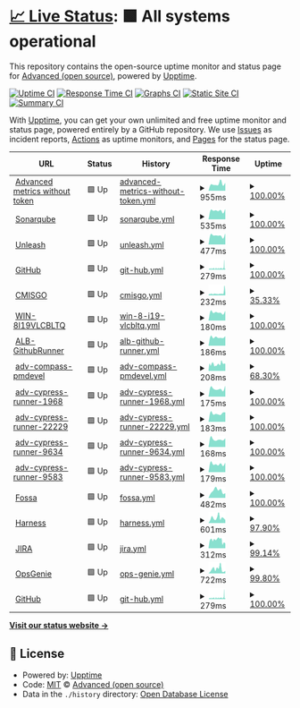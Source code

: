 # [📈 Live Status](https://advancedcsg-open.github.io/toolchain-status-dashboard): <!--live status--> **🟩 All systems operational**

This repository contains the open-source uptime monitor and status page for [Advanced (open source)](https://oneadvanced.com), powered by [Upptime](https://github.com/upptime/upptime).

[![Uptime CI](https://github.com/advancedcsg-open/toolchain-status-dashboard/workflows/Uptime%20CI/badge.svg)](https://github.com/advancedcsg-open/toolchain-status-dashboard/actions?query=workflow%3A%22Uptime+CI%22)
[![Response Time CI](https://github.com/advancedcsg-open/toolchain-status-dashboard/workflows/Response%20Time%20CI/badge.svg)](https://github.com/advancedcsg-open/toolchain-status-dashboard/actions?query=workflow%3A%22Response+Time+CI%22)
[![Graphs CI](https://github.com/advancedcsg-open/toolchain-status-dashboard/workflows/Graphs%20CI/badge.svg)](https://github.com/advancedcsg-open/toolchain-status-dashboard/actions?query=workflow%3A%22Graphs+CI%22)
[![Static Site CI](https://github.com/advancedcsg-open/toolchain-status-dashboard/workflows/Static%20Site%20CI/badge.svg)](https://github.com/advancedcsg-open/toolchain-status-dashboard/actions?query=workflow%3A%22Static+Site+CI%22)
[![Summary CI](https://github.com/advancedcsg-open/toolchain-status-dashboard/workflows/Summary%20CI/badge.svg)](https://github.com/advancedcsg-open/toolchain-status-dashboard/actions?query=workflow%3A%22Summary+CI%22)

With [Upptime](https://upptime.js.org), you can get your own unlimited and free uptime monitor and status page, powered entirely by a GitHub repository. We use [Issues](https://github.com/advancedcsg-open/toolchain-status-dashboard/issues) as incident reports, [Actions](https://github.com/advancedcsg-open/toolchain-status-dashboard/actions) as uptime monitors, and [Pages](https://advancedcsg-open.github.io/toolchain-status-dashboard) for the status page.

<!--start: status pages-->
<!-- This summary is generated by Upptime (https://github.com/upptime/upptime) -->
<!-- Do not edit this manually, your changes will be overwritten -->
<!-- prettier-ignore -->
| URL | Status | History | Response Time | Uptime |
| --- | ------ | ------- | ------------- | ------ |
| <img alt="" src="https://icons.duckduckgo.com/ip3/advancedcsg.atlassian.net.ico" height="13"> [Advanced metrics without token](https://advancedcsg.atlassian.net/plugins/servlet/ac/advanced-metrics/advanced-metrics-home) | 🟩 Up | [advanced-metrics-without-token.yml](https://github.com/advancedcsg-open/toolchain-status-dashboard/commits/HEAD/history/advanced-metrics-without-token.yml) | <details><summary><img alt="Response time graph" src="./graphs/advanced-metrics-without-token/response-time-week.png" height="20"> 955ms</summary><br><a href="https://advancedcsg-open.github.io/toolchain-status-dashboard/history/advanced-metrics-without-token"><img alt="Response time 917" src="https://img.shields.io/endpoint?url=https%3A%2F%2Fraw.githubusercontent.com%2Fadvancedcsg-open%2Ftoolchain-status-dashboard%2FHEAD%2Fapi%2Fadvanced-metrics-without-token%2Fresponse-time.json"></a><br><a href="https://advancedcsg-open.github.io/toolchain-status-dashboard/history/advanced-metrics-without-token"><img alt="24-hour response time 1102" src="https://img.shields.io/endpoint?url=https%3A%2F%2Fraw.githubusercontent.com%2Fadvancedcsg-open%2Ftoolchain-status-dashboard%2FHEAD%2Fapi%2Fadvanced-metrics-without-token%2Fresponse-time-day.json"></a><br><a href="https://advancedcsg-open.github.io/toolchain-status-dashboard/history/advanced-metrics-without-token"><img alt="7-day response time 955" src="https://img.shields.io/endpoint?url=https%3A%2F%2Fraw.githubusercontent.com%2Fadvancedcsg-open%2Ftoolchain-status-dashboard%2FHEAD%2Fapi%2Fadvanced-metrics-without-token%2Fresponse-time-week.json"></a><br><a href="https://advancedcsg-open.github.io/toolchain-status-dashboard/history/advanced-metrics-without-token"><img alt="30-day response time 917" src="https://img.shields.io/endpoint?url=https%3A%2F%2Fraw.githubusercontent.com%2Fadvancedcsg-open%2Ftoolchain-status-dashboard%2FHEAD%2Fapi%2Fadvanced-metrics-without-token%2Fresponse-time-month.json"></a><br><a href="https://advancedcsg-open.github.io/toolchain-status-dashboard/history/advanced-metrics-without-token"><img alt="1-year response time 917" src="https://img.shields.io/endpoint?url=https%3A%2F%2Fraw.githubusercontent.com%2Fadvancedcsg-open%2Ftoolchain-status-dashboard%2FHEAD%2Fapi%2Fadvanced-metrics-without-token%2Fresponse-time-year.json"></a></details> | <details><summary><a href="https://advancedcsg-open.github.io/toolchain-status-dashboard/history/advanced-metrics-without-token">100.00%</a></summary><a href="https://advancedcsg-open.github.io/toolchain-status-dashboard/history/advanced-metrics-without-token"><img alt="All-time uptime 100.00%" src="https://img.shields.io/endpoint?url=https%3A%2F%2Fraw.githubusercontent.com%2Fadvancedcsg-open%2Ftoolchain-status-dashboard%2FHEAD%2Fapi%2Fadvanced-metrics-without-token%2Fuptime.json"></a><br><a href="https://advancedcsg-open.github.io/toolchain-status-dashboard/history/advanced-metrics-without-token"><img alt="24-hour uptime 100.00%" src="https://img.shields.io/endpoint?url=https%3A%2F%2Fraw.githubusercontent.com%2Fadvancedcsg-open%2Ftoolchain-status-dashboard%2FHEAD%2Fapi%2Fadvanced-metrics-without-token%2Fuptime-day.json"></a><br><a href="https://advancedcsg-open.github.io/toolchain-status-dashboard/history/advanced-metrics-without-token"><img alt="7-day uptime 100.00%" src="https://img.shields.io/endpoint?url=https%3A%2F%2Fraw.githubusercontent.com%2Fadvancedcsg-open%2Ftoolchain-status-dashboard%2FHEAD%2Fapi%2Fadvanced-metrics-without-token%2Fuptime-week.json"></a><br><a href="https://advancedcsg-open.github.io/toolchain-status-dashboard/history/advanced-metrics-without-token"><img alt="30-day uptime 100.00%" src="https://img.shields.io/endpoint?url=https%3A%2F%2Fraw.githubusercontent.com%2Fadvancedcsg-open%2Ftoolchain-status-dashboard%2FHEAD%2Fapi%2Fadvanced-metrics-without-token%2Fuptime-month.json"></a><br><a href="https://advancedcsg-open.github.io/toolchain-status-dashboard/history/advanced-metrics-without-token"><img alt="1-year uptime 100.00%" src="https://img.shields.io/endpoint?url=https%3A%2F%2Fraw.githubusercontent.com%2Fadvancedcsg-open%2Ftoolchain-status-dashboard%2FHEAD%2Fapi%2Fadvanced-metrics-without-token%2Fuptime-year.json"></a></details>
| <img alt="" src="https://icons.duckduckgo.com/ip3/ccq.svc.oneadvanced.com.ico" height="13"> [Sonarqube](https://ccq.svc.oneadvanced.com/api/system/status) | 🟩 Up | [sonarqube.yml](https://github.com/advancedcsg-open/toolchain-status-dashboard/commits/HEAD/history/sonarqube.yml) | <details><summary><img alt="Response time graph" src="./graphs/sonarqube/response-time-week.png" height="20"> 535ms</summary><br><a href="https://advancedcsg-open.github.io/toolchain-status-dashboard/history/sonarqube"><img alt="Response time 520" src="https://img.shields.io/endpoint?url=https%3A%2F%2Fraw.githubusercontent.com%2Fadvancedcsg-open%2Ftoolchain-status-dashboard%2FHEAD%2Fapi%2Fsonarqube%2Fresponse-time.json"></a><br><a href="https://advancedcsg-open.github.io/toolchain-status-dashboard/history/sonarqube"><img alt="24-hour response time 631" src="https://img.shields.io/endpoint?url=https%3A%2F%2Fraw.githubusercontent.com%2Fadvancedcsg-open%2Ftoolchain-status-dashboard%2FHEAD%2Fapi%2Fsonarqube%2Fresponse-time-day.json"></a><br><a href="https://advancedcsg-open.github.io/toolchain-status-dashboard/history/sonarqube"><img alt="7-day response time 535" src="https://img.shields.io/endpoint?url=https%3A%2F%2Fraw.githubusercontent.com%2Fadvancedcsg-open%2Ftoolchain-status-dashboard%2FHEAD%2Fapi%2Fsonarqube%2Fresponse-time-week.json"></a><br><a href="https://advancedcsg-open.github.io/toolchain-status-dashboard/history/sonarqube"><img alt="30-day response time 526" src="https://img.shields.io/endpoint?url=https%3A%2F%2Fraw.githubusercontent.com%2Fadvancedcsg-open%2Ftoolchain-status-dashboard%2FHEAD%2Fapi%2Fsonarqube%2Fresponse-time-month.json"></a><br><a href="https://advancedcsg-open.github.io/toolchain-status-dashboard/history/sonarqube"><img alt="1-year response time 520" src="https://img.shields.io/endpoint?url=https%3A%2F%2Fraw.githubusercontent.com%2Fadvancedcsg-open%2Ftoolchain-status-dashboard%2FHEAD%2Fapi%2Fsonarqube%2Fresponse-time-year.json"></a></details> | <details><summary><a href="https://advancedcsg-open.github.io/toolchain-status-dashboard/history/sonarqube">100.00%</a></summary><a href="https://advancedcsg-open.github.io/toolchain-status-dashboard/history/sonarqube"><img alt="All-time uptime 100.00%" src="https://img.shields.io/endpoint?url=https%3A%2F%2Fraw.githubusercontent.com%2Fadvancedcsg-open%2Ftoolchain-status-dashboard%2FHEAD%2Fapi%2Fsonarqube%2Fuptime.json"></a><br><a href="https://advancedcsg-open.github.io/toolchain-status-dashboard/history/sonarqube"><img alt="24-hour uptime 100.00%" src="https://img.shields.io/endpoint?url=https%3A%2F%2Fraw.githubusercontent.com%2Fadvancedcsg-open%2Ftoolchain-status-dashboard%2FHEAD%2Fapi%2Fsonarqube%2Fuptime-day.json"></a><br><a href="https://advancedcsg-open.github.io/toolchain-status-dashboard/history/sonarqube"><img alt="7-day uptime 100.00%" src="https://img.shields.io/endpoint?url=https%3A%2F%2Fraw.githubusercontent.com%2Fadvancedcsg-open%2Ftoolchain-status-dashboard%2FHEAD%2Fapi%2Fsonarqube%2Fuptime-week.json"></a><br><a href="https://advancedcsg-open.github.io/toolchain-status-dashboard/history/sonarqube"><img alt="30-day uptime 100.00%" src="https://img.shields.io/endpoint?url=https%3A%2F%2Fraw.githubusercontent.com%2Fadvancedcsg-open%2Ftoolchain-status-dashboard%2FHEAD%2Fapi%2Fsonarqube%2Fuptime-month.json"></a><br><a href="https://advancedcsg-open.github.io/toolchain-status-dashboard/history/sonarqube"><img alt="1-year uptime 100.00%" src="https://img.shields.io/endpoint?url=https%3A%2F%2Fraw.githubusercontent.com%2Fadvancedcsg-open%2Ftoolchain-status-dashboard%2FHEAD%2Fapi%2Fsonarqube%2Fuptime-year.json"></a></details>
| <img alt="" src="https://icons.duckduckgo.com/ip3/unleash.svc.oneadvanced.com.ico" height="13"> [Unleash](https://unleash.svc.oneadvanced.com/) | 🟩 Up | [unleash.yml](https://github.com/advancedcsg-open/toolchain-status-dashboard/commits/HEAD/history/unleash.yml) | <details><summary><img alt="Response time graph" src="./graphs/unleash/response-time-week.png" height="20"> 477ms</summary><br><a href="https://advancedcsg-open.github.io/toolchain-status-dashboard/history/unleash"><img alt="Response time 481" src="https://img.shields.io/endpoint?url=https%3A%2F%2Fraw.githubusercontent.com%2Fadvancedcsg-open%2Ftoolchain-status-dashboard%2FHEAD%2Fapi%2Funleash%2Fresponse-time.json"></a><br><a href="https://advancedcsg-open.github.io/toolchain-status-dashboard/history/unleash"><img alt="24-hour response time 580" src="https://img.shields.io/endpoint?url=https%3A%2F%2Fraw.githubusercontent.com%2Fadvancedcsg-open%2Ftoolchain-status-dashboard%2FHEAD%2Fapi%2Funleash%2Fresponse-time-day.json"></a><br><a href="https://advancedcsg-open.github.io/toolchain-status-dashboard/history/unleash"><img alt="7-day response time 477" src="https://img.shields.io/endpoint?url=https%3A%2F%2Fraw.githubusercontent.com%2Fadvancedcsg-open%2Ftoolchain-status-dashboard%2FHEAD%2Fapi%2Funleash%2Fresponse-time-week.json"></a><br><a href="https://advancedcsg-open.github.io/toolchain-status-dashboard/history/unleash"><img alt="30-day response time 477" src="https://img.shields.io/endpoint?url=https%3A%2F%2Fraw.githubusercontent.com%2Fadvancedcsg-open%2Ftoolchain-status-dashboard%2FHEAD%2Fapi%2Funleash%2Fresponse-time-month.json"></a><br><a href="https://advancedcsg-open.github.io/toolchain-status-dashboard/history/unleash"><img alt="1-year response time 481" src="https://img.shields.io/endpoint?url=https%3A%2F%2Fraw.githubusercontent.com%2Fadvancedcsg-open%2Ftoolchain-status-dashboard%2FHEAD%2Fapi%2Funleash%2Fresponse-time-year.json"></a></details> | <details><summary><a href="https://advancedcsg-open.github.io/toolchain-status-dashboard/history/unleash">100.00%</a></summary><a href="https://advancedcsg-open.github.io/toolchain-status-dashboard/history/unleash"><img alt="All-time uptime 100.00%" src="https://img.shields.io/endpoint?url=https%3A%2F%2Fraw.githubusercontent.com%2Fadvancedcsg-open%2Ftoolchain-status-dashboard%2FHEAD%2Fapi%2Funleash%2Fuptime.json"></a><br><a href="https://advancedcsg-open.github.io/toolchain-status-dashboard/history/unleash"><img alt="24-hour uptime 100.00%" src="https://img.shields.io/endpoint?url=https%3A%2F%2Fraw.githubusercontent.com%2Fadvancedcsg-open%2Ftoolchain-status-dashboard%2FHEAD%2Fapi%2Funleash%2Fuptime-day.json"></a><br><a href="https://advancedcsg-open.github.io/toolchain-status-dashboard/history/unleash"><img alt="7-day uptime 100.00%" src="https://img.shields.io/endpoint?url=https%3A%2F%2Fraw.githubusercontent.com%2Fadvancedcsg-open%2Ftoolchain-status-dashboard%2FHEAD%2Fapi%2Funleash%2Fuptime-week.json"></a><br><a href="https://advancedcsg-open.github.io/toolchain-status-dashboard/history/unleash"><img alt="30-day uptime 100.00%" src="https://img.shields.io/endpoint?url=https%3A%2F%2Fraw.githubusercontent.com%2Fadvancedcsg-open%2Ftoolchain-status-dashboard%2FHEAD%2Fapi%2Funleash%2Fuptime-month.json"></a><br><a href="https://advancedcsg-open.github.io/toolchain-status-dashboard/history/unleash"><img alt="1-year uptime 100.00%" src="https://img.shields.io/endpoint?url=https%3A%2F%2Fraw.githubusercontent.com%2Fadvancedcsg-open%2Ftoolchain-status-dashboard%2FHEAD%2Fapi%2Funleash%2Fuptime-year.json"></a></details>
| <img alt="" src="https://icons.duckduckgo.com/ip3/api.github.com.ico" height="13"> [GitHub](https://api.github.com/orgs/advancedcsg) | 🟩 Up | [git-hub.yml](https://github.com/advancedcsg-open/toolchain-status-dashboard/commits/HEAD/history/git-hub.yml) | <details><summary><img alt="Response time graph" src="./graphs/git-hub/response-time-week.png" height="20"> 279ms</summary><br><a href="https://advancedcsg-open.github.io/toolchain-status-dashboard/history/git-hub"><img alt="Response time 172" src="https://img.shields.io/endpoint?url=https%3A%2F%2Fraw.githubusercontent.com%2Fadvancedcsg-open%2Ftoolchain-status-dashboard%2FHEAD%2Fapi%2Fgit-hub%2Fresponse-time.json"></a><br><a href="https://advancedcsg-open.github.io/toolchain-status-dashboard/history/git-hub"><img alt="24-hour response time 322" src="https://img.shields.io/endpoint?url=https%3A%2F%2Fraw.githubusercontent.com%2Fadvancedcsg-open%2Ftoolchain-status-dashboard%2FHEAD%2Fapi%2Fgit-hub%2Fresponse-time-day.json"></a><br><a href="https://advancedcsg-open.github.io/toolchain-status-dashboard/history/git-hub"><img alt="7-day response time 279" src="https://img.shields.io/endpoint?url=https%3A%2F%2Fraw.githubusercontent.com%2Fadvancedcsg-open%2Ftoolchain-status-dashboard%2FHEAD%2Fapi%2Fgit-hub%2Fresponse-time-week.json"></a><br><a href="https://advancedcsg-open.github.io/toolchain-status-dashboard/history/git-hub"><img alt="30-day response time 177" src="https://img.shields.io/endpoint?url=https%3A%2F%2Fraw.githubusercontent.com%2Fadvancedcsg-open%2Ftoolchain-status-dashboard%2FHEAD%2Fapi%2Fgit-hub%2Fresponse-time-month.json"></a><br><a href="https://advancedcsg-open.github.io/toolchain-status-dashboard/history/git-hub"><img alt="1-year response time 172" src="https://img.shields.io/endpoint?url=https%3A%2F%2Fraw.githubusercontent.com%2Fadvancedcsg-open%2Ftoolchain-status-dashboard%2FHEAD%2Fapi%2Fgit-hub%2Fresponse-time-year.json"></a></details> | <details><summary><a href="https://advancedcsg-open.github.io/toolchain-status-dashboard/history/git-hub">100.00%</a></summary><a href="https://advancedcsg-open.github.io/toolchain-status-dashboard/history/git-hub"><img alt="All-time uptime 99.91%" src="https://img.shields.io/endpoint?url=https%3A%2F%2Fraw.githubusercontent.com%2Fadvancedcsg-open%2Ftoolchain-status-dashboard%2FHEAD%2Fapi%2Fgit-hub%2Fuptime.json"></a><br><a href="https://advancedcsg-open.github.io/toolchain-status-dashboard/history/git-hub"><img alt="24-hour uptime 99.99%" src="https://img.shields.io/endpoint?url=https%3A%2F%2Fraw.githubusercontent.com%2Fadvancedcsg-open%2Ftoolchain-status-dashboard%2FHEAD%2Fapi%2Fgit-hub%2Fuptime-day.json"></a><br><a href="https://advancedcsg-open.github.io/toolchain-status-dashboard/history/git-hub"><img alt="7-day uptime 100.00%" src="https://img.shields.io/endpoint?url=https%3A%2F%2Fraw.githubusercontent.com%2Fadvancedcsg-open%2Ftoolchain-status-dashboard%2FHEAD%2Fapi%2Fgit-hub%2Fuptime-week.json"></a><br><a href="https://advancedcsg-open.github.io/toolchain-status-dashboard/history/git-hub"><img alt="30-day uptime 99.90%" src="https://img.shields.io/endpoint?url=https%3A%2F%2Fraw.githubusercontent.com%2Fadvancedcsg-open%2Ftoolchain-status-dashboard%2FHEAD%2Fapi%2Fgit-hub%2Fuptime-month.json"></a><br><a href="https://advancedcsg-open.github.io/toolchain-status-dashboard/history/git-hub"><img alt="1-year uptime 99.91%" src="https://img.shields.io/endpoint?url=https%3A%2F%2Fraw.githubusercontent.com%2Fadvancedcsg-open%2Ftoolchain-status-dashboard%2FHEAD%2Fapi%2Fgit-hub%2Fuptime-year.json"></a></details>
| <img alt="" src="https://icons.duckduckgo.com/ip3/api.github.com.ico" height="13"> [CMISGO](https://api.github.com/orgs/advancedcsg/actions/runners/44) | 🟩 Up | [cmisgo.yml](https://github.com/advancedcsg-open/toolchain-status-dashboard/commits/HEAD/history/cmisgo.yml) | <details><summary><img alt="Response time graph" src="./graphs/cmisgo/response-time-week.png" height="20"> 232ms</summary><br><a href="https://advancedcsg-open.github.io/toolchain-status-dashboard/history/cmisgo"><img alt="Response time 189" src="https://img.shields.io/endpoint?url=https%3A%2F%2Fraw.githubusercontent.com%2Fadvancedcsg-open%2Ftoolchain-status-dashboard%2FHEAD%2Fapi%2Fcmisgo%2Fresponse-time.json"></a><br><a href="https://advancedcsg-open.github.io/toolchain-status-dashboard/history/cmisgo"><img alt="24-hour response time 555" src="https://img.shields.io/endpoint?url=https%3A%2F%2Fraw.githubusercontent.com%2Fadvancedcsg-open%2Ftoolchain-status-dashboard%2FHEAD%2Fapi%2Fcmisgo%2Fresponse-time-day.json"></a><br><a href="https://advancedcsg-open.github.io/toolchain-status-dashboard/history/cmisgo"><img alt="7-day response time 232" src="https://img.shields.io/endpoint?url=https%3A%2F%2Fraw.githubusercontent.com%2Fadvancedcsg-open%2Ftoolchain-status-dashboard%2FHEAD%2Fapi%2Fcmisgo%2Fresponse-time-week.json"></a><br><a href="https://advancedcsg-open.github.io/toolchain-status-dashboard/history/cmisgo"><img alt="30-day response time 195" src="https://img.shields.io/endpoint?url=https%3A%2F%2Fraw.githubusercontent.com%2Fadvancedcsg-open%2Ftoolchain-status-dashboard%2FHEAD%2Fapi%2Fcmisgo%2Fresponse-time-month.json"></a><br><a href="https://advancedcsg-open.github.io/toolchain-status-dashboard/history/cmisgo"><img alt="1-year response time 189" src="https://img.shields.io/endpoint?url=https%3A%2F%2Fraw.githubusercontent.com%2Fadvancedcsg-open%2Ftoolchain-status-dashboard%2FHEAD%2Fapi%2Fcmisgo%2Fresponse-time-year.json"></a></details> | <details><summary><a href="https://advancedcsg-open.github.io/toolchain-status-dashboard/history/cmisgo">35.33%</a></summary><a href="https://advancedcsg-open.github.io/toolchain-status-dashboard/history/cmisgo"><img alt="All-time uptime 35.22%" src="https://img.shields.io/endpoint?url=https%3A%2F%2Fraw.githubusercontent.com%2Fadvancedcsg-open%2Ftoolchain-status-dashboard%2FHEAD%2Fapi%2Fcmisgo%2Fuptime.json"></a><br><a href="https://advancedcsg-open.github.io/toolchain-status-dashboard/history/cmisgo"><img alt="24-hour uptime 49.10%" src="https://img.shields.io/endpoint?url=https%3A%2F%2Fraw.githubusercontent.com%2Fadvancedcsg-open%2Ftoolchain-status-dashboard%2FHEAD%2Fapi%2Fcmisgo%2Fuptime-day.json"></a><br><a href="https://advancedcsg-open.github.io/toolchain-status-dashboard/history/cmisgo"><img alt="7-day uptime 35.33%" src="https://img.shields.io/endpoint?url=https%3A%2F%2Fraw.githubusercontent.com%2Fadvancedcsg-open%2Ftoolchain-status-dashboard%2FHEAD%2Fapi%2Fcmisgo%2Fuptime-week.json"></a><br><a href="https://advancedcsg-open.github.io/toolchain-status-dashboard/history/cmisgo"><img alt="30-day uptime 35.56%" src="https://img.shields.io/endpoint?url=https%3A%2F%2Fraw.githubusercontent.com%2Fadvancedcsg-open%2Ftoolchain-status-dashboard%2FHEAD%2Fapi%2Fcmisgo%2Fuptime-month.json"></a><br><a href="https://advancedcsg-open.github.io/toolchain-status-dashboard/history/cmisgo"><img alt="1-year uptime 35.22%" src="https://img.shields.io/endpoint?url=https%3A%2F%2Fraw.githubusercontent.com%2Fadvancedcsg-open%2Ftoolchain-status-dashboard%2FHEAD%2Fapi%2Fcmisgo%2Fuptime-year.json"></a></details>
| <img alt="" src="https://icons.duckduckgo.com/ip3/api.github.com.ico" height="13"> [WIN-8I19VLCBLTQ](https://api.github.com/orgs/advancedcsg/actions/runners/37) | 🟩 Up | [win-8-i19-vlcbltq.yml](https://github.com/advancedcsg-open/toolchain-status-dashboard/commits/HEAD/history/win-8-i19-vlcbltq.yml) | <details><summary><img alt="Response time graph" src="./graphs/win-8-i19-vlcbltq/response-time-week.png" height="20"> 180ms</summary><br><a href="https://advancedcsg-open.github.io/toolchain-status-dashboard/history/win-8-i19-vlcbltq"><img alt="Response time 176" src="https://img.shields.io/endpoint?url=https%3A%2F%2Fraw.githubusercontent.com%2Fadvancedcsg-open%2Ftoolchain-status-dashboard%2FHEAD%2Fapi%2Fwin-8-i19-vlcbltq%2Fresponse-time.json"></a><br><a href="https://advancedcsg-open.github.io/toolchain-status-dashboard/history/win-8-i19-vlcbltq"><img alt="24-hour response time 210" src="https://img.shields.io/endpoint?url=https%3A%2F%2Fraw.githubusercontent.com%2Fadvancedcsg-open%2Ftoolchain-status-dashboard%2FHEAD%2Fapi%2Fwin-8-i19-vlcbltq%2Fresponse-time-day.json"></a><br><a href="https://advancedcsg-open.github.io/toolchain-status-dashboard/history/win-8-i19-vlcbltq"><img alt="7-day response time 180" src="https://img.shields.io/endpoint?url=https%3A%2F%2Fraw.githubusercontent.com%2Fadvancedcsg-open%2Ftoolchain-status-dashboard%2FHEAD%2Fapi%2Fwin-8-i19-vlcbltq%2Fresponse-time-week.json"></a><br><a href="https://advancedcsg-open.github.io/toolchain-status-dashboard/history/win-8-i19-vlcbltq"><img alt="30-day response time 179" src="https://img.shields.io/endpoint?url=https%3A%2F%2Fraw.githubusercontent.com%2Fadvancedcsg-open%2Ftoolchain-status-dashboard%2FHEAD%2Fapi%2Fwin-8-i19-vlcbltq%2Fresponse-time-month.json"></a><br><a href="https://advancedcsg-open.github.io/toolchain-status-dashboard/history/win-8-i19-vlcbltq"><img alt="1-year response time 176" src="https://img.shields.io/endpoint?url=https%3A%2F%2Fraw.githubusercontent.com%2Fadvancedcsg-open%2Ftoolchain-status-dashboard%2FHEAD%2Fapi%2Fwin-8-i19-vlcbltq%2Fresponse-time-year.json"></a></details> | <details><summary><a href="https://advancedcsg-open.github.io/toolchain-status-dashboard/history/win-8-i19-vlcbltq">100.00%</a></summary><a href="https://advancedcsg-open.github.io/toolchain-status-dashboard/history/win-8-i19-vlcbltq"><img alt="All-time uptime 100.00%" src="https://img.shields.io/endpoint?url=https%3A%2F%2Fraw.githubusercontent.com%2Fadvancedcsg-open%2Ftoolchain-status-dashboard%2FHEAD%2Fapi%2Fwin-8-i19-vlcbltq%2Fuptime.json"></a><br><a href="https://advancedcsg-open.github.io/toolchain-status-dashboard/history/win-8-i19-vlcbltq"><img alt="24-hour uptime 100.00%" src="https://img.shields.io/endpoint?url=https%3A%2F%2Fraw.githubusercontent.com%2Fadvancedcsg-open%2Ftoolchain-status-dashboard%2FHEAD%2Fapi%2Fwin-8-i19-vlcbltq%2Fuptime-day.json"></a><br><a href="https://advancedcsg-open.github.io/toolchain-status-dashboard/history/win-8-i19-vlcbltq"><img alt="7-day uptime 100.00%" src="https://img.shields.io/endpoint?url=https%3A%2F%2Fraw.githubusercontent.com%2Fadvancedcsg-open%2Ftoolchain-status-dashboard%2FHEAD%2Fapi%2Fwin-8-i19-vlcbltq%2Fuptime-week.json"></a><br><a href="https://advancedcsg-open.github.io/toolchain-status-dashboard/history/win-8-i19-vlcbltq"><img alt="30-day uptime 100.00%" src="https://img.shields.io/endpoint?url=https%3A%2F%2Fraw.githubusercontent.com%2Fadvancedcsg-open%2Ftoolchain-status-dashboard%2FHEAD%2Fapi%2Fwin-8-i19-vlcbltq%2Fuptime-month.json"></a><br><a href="https://advancedcsg-open.github.io/toolchain-status-dashboard/history/win-8-i19-vlcbltq"><img alt="1-year uptime 100.00%" src="https://img.shields.io/endpoint?url=https%3A%2F%2Fraw.githubusercontent.com%2Fadvancedcsg-open%2Ftoolchain-status-dashboard%2FHEAD%2Fapi%2Fwin-8-i19-vlcbltq%2Fuptime-year.json"></a></details>
| <img alt="" src="https://icons.duckduckgo.com/ip3/api.github.com.ico" height="13"> [ALB-GithubRunner](https://api.github.com/orgs/advancedcsg/actions/runners/57) | 🟩 Up | [alb-github-runner.yml](https://github.com/advancedcsg-open/toolchain-status-dashboard/commits/HEAD/history/alb-github-runner.yml) | <details><summary><img alt="Response time graph" src="./graphs/alb-github-runner/response-time-week.png" height="20"> 186ms</summary><br><a href="https://advancedcsg-open.github.io/toolchain-status-dashboard/history/alb-github-runner"><img alt="Response time 177" src="https://img.shields.io/endpoint?url=https%3A%2F%2Fraw.githubusercontent.com%2Fadvancedcsg-open%2Ftoolchain-status-dashboard%2FHEAD%2Fapi%2Falb-github-runner%2Fresponse-time.json"></a><br><a href="https://advancedcsg-open.github.io/toolchain-status-dashboard/history/alb-github-runner"><img alt="24-hour response time 208" src="https://img.shields.io/endpoint?url=https%3A%2F%2Fraw.githubusercontent.com%2Fadvancedcsg-open%2Ftoolchain-status-dashboard%2FHEAD%2Fapi%2Falb-github-runner%2Fresponse-time-day.json"></a><br><a href="https://advancedcsg-open.github.io/toolchain-status-dashboard/history/alb-github-runner"><img alt="7-day response time 186" src="https://img.shields.io/endpoint?url=https%3A%2F%2Fraw.githubusercontent.com%2Fadvancedcsg-open%2Ftoolchain-status-dashboard%2FHEAD%2Fapi%2Falb-github-runner%2Fresponse-time-week.json"></a><br><a href="https://advancedcsg-open.github.io/toolchain-status-dashboard/history/alb-github-runner"><img alt="30-day response time 175" src="https://img.shields.io/endpoint?url=https%3A%2F%2Fraw.githubusercontent.com%2Fadvancedcsg-open%2Ftoolchain-status-dashboard%2FHEAD%2Fapi%2Falb-github-runner%2Fresponse-time-month.json"></a><br><a href="https://advancedcsg-open.github.io/toolchain-status-dashboard/history/alb-github-runner"><img alt="1-year response time 177" src="https://img.shields.io/endpoint?url=https%3A%2F%2Fraw.githubusercontent.com%2Fadvancedcsg-open%2Ftoolchain-status-dashboard%2FHEAD%2Fapi%2Falb-github-runner%2Fresponse-time-year.json"></a></details> | <details><summary><a href="https://advancedcsg-open.github.io/toolchain-status-dashboard/history/alb-github-runner">100.00%</a></summary><a href="https://advancedcsg-open.github.io/toolchain-status-dashboard/history/alb-github-runner"><img alt="All-time uptime 100.00%" src="https://img.shields.io/endpoint?url=https%3A%2F%2Fraw.githubusercontent.com%2Fadvancedcsg-open%2Ftoolchain-status-dashboard%2FHEAD%2Fapi%2Falb-github-runner%2Fuptime.json"></a><br><a href="https://advancedcsg-open.github.io/toolchain-status-dashboard/history/alb-github-runner"><img alt="24-hour uptime 100.00%" src="https://img.shields.io/endpoint?url=https%3A%2F%2Fraw.githubusercontent.com%2Fadvancedcsg-open%2Ftoolchain-status-dashboard%2FHEAD%2Fapi%2Falb-github-runner%2Fuptime-day.json"></a><br><a href="https://advancedcsg-open.github.io/toolchain-status-dashboard/history/alb-github-runner"><img alt="7-day uptime 100.00%" src="https://img.shields.io/endpoint?url=https%3A%2F%2Fraw.githubusercontent.com%2Fadvancedcsg-open%2Ftoolchain-status-dashboard%2FHEAD%2Fapi%2Falb-github-runner%2Fuptime-week.json"></a><br><a href="https://advancedcsg-open.github.io/toolchain-status-dashboard/history/alb-github-runner"><img alt="30-day uptime 100.00%" src="https://img.shields.io/endpoint?url=https%3A%2F%2Fraw.githubusercontent.com%2Fadvancedcsg-open%2Ftoolchain-status-dashboard%2FHEAD%2Fapi%2Falb-github-runner%2Fuptime-month.json"></a><br><a href="https://advancedcsg-open.github.io/toolchain-status-dashboard/history/alb-github-runner"><img alt="1-year uptime 100.00%" src="https://img.shields.io/endpoint?url=https%3A%2F%2Fraw.githubusercontent.com%2Fadvancedcsg-open%2Ftoolchain-status-dashboard%2FHEAD%2Fapi%2Falb-github-runner%2Fuptime-year.json"></a></details>
| <img alt="" src="https://icons.duckduckgo.com/ip3/api.github.com.ico" height="13"> [adv-compass-pmdevel](https://api.github.com/orgs/advancedcsg/actions/runners/310) | 🟩 Up | [adv-compass-pmdevel.yml](https://github.com/advancedcsg-open/toolchain-status-dashboard/commits/HEAD/history/adv-compass-pmdevel.yml) | <details><summary><img alt="Response time graph" src="./graphs/adv-compass-pmdevel/response-time-week.png" height="20"> 208ms</summary><br><a href="https://advancedcsg-open.github.io/toolchain-status-dashboard/history/adv-compass-pmdevel"><img alt="Response time 191" src="https://img.shields.io/endpoint?url=https%3A%2F%2Fraw.githubusercontent.com%2Fadvancedcsg-open%2Ftoolchain-status-dashboard%2FHEAD%2Fapi%2Fadv-compass-pmdevel%2Fresponse-time.json"></a><br><a href="https://advancedcsg-open.github.io/toolchain-status-dashboard/history/adv-compass-pmdevel"><img alt="24-hour response time 226" src="https://img.shields.io/endpoint?url=https%3A%2F%2Fraw.githubusercontent.com%2Fadvancedcsg-open%2Ftoolchain-status-dashboard%2FHEAD%2Fapi%2Fadv-compass-pmdevel%2Fresponse-time-day.json"></a><br><a href="https://advancedcsg-open.github.io/toolchain-status-dashboard/history/adv-compass-pmdevel"><img alt="7-day response time 208" src="https://img.shields.io/endpoint?url=https%3A%2F%2Fraw.githubusercontent.com%2Fadvancedcsg-open%2Ftoolchain-status-dashboard%2FHEAD%2Fapi%2Fadv-compass-pmdevel%2Fresponse-time-week.json"></a><br><a href="https://advancedcsg-open.github.io/toolchain-status-dashboard/history/adv-compass-pmdevel"><img alt="30-day response time 184" src="https://img.shields.io/endpoint?url=https%3A%2F%2Fraw.githubusercontent.com%2Fadvancedcsg-open%2Ftoolchain-status-dashboard%2FHEAD%2Fapi%2Fadv-compass-pmdevel%2Fresponse-time-month.json"></a><br><a href="https://advancedcsg-open.github.io/toolchain-status-dashboard/history/adv-compass-pmdevel"><img alt="1-year response time 191" src="https://img.shields.io/endpoint?url=https%3A%2F%2Fraw.githubusercontent.com%2Fadvancedcsg-open%2Ftoolchain-status-dashboard%2FHEAD%2Fapi%2Fadv-compass-pmdevel%2Fresponse-time-year.json"></a></details> | <details><summary><a href="https://advancedcsg-open.github.io/toolchain-status-dashboard/history/adv-compass-pmdevel">68.30%</a></summary><a href="https://advancedcsg-open.github.io/toolchain-status-dashboard/history/adv-compass-pmdevel"><img alt="All-time uptime 60.18%" src="https://img.shields.io/endpoint?url=https%3A%2F%2Fraw.githubusercontent.com%2Fadvancedcsg-open%2Ftoolchain-status-dashboard%2FHEAD%2Fapi%2Fadv-compass-pmdevel%2Fuptime.json"></a><br><a href="https://advancedcsg-open.github.io/toolchain-status-dashboard/history/adv-compass-pmdevel"><img alt="24-hour uptime 62.24%" src="https://img.shields.io/endpoint?url=https%3A%2F%2Fraw.githubusercontent.com%2Fadvancedcsg-open%2Ftoolchain-status-dashboard%2FHEAD%2Fapi%2Fadv-compass-pmdevel%2Fuptime-day.json"></a><br><a href="https://advancedcsg-open.github.io/toolchain-status-dashboard/history/adv-compass-pmdevel"><img alt="7-day uptime 68.30%" src="https://img.shields.io/endpoint?url=https%3A%2F%2Fraw.githubusercontent.com%2Fadvancedcsg-open%2Ftoolchain-status-dashboard%2FHEAD%2Fapi%2Fadv-compass-pmdevel%2Fuptime-week.json"></a><br><a href="https://advancedcsg-open.github.io/toolchain-status-dashboard/history/adv-compass-pmdevel"><img alt="30-day uptime 63.38%" src="https://img.shields.io/endpoint?url=https%3A%2F%2Fraw.githubusercontent.com%2Fadvancedcsg-open%2Ftoolchain-status-dashboard%2FHEAD%2Fapi%2Fadv-compass-pmdevel%2Fuptime-month.json"></a><br><a href="https://advancedcsg-open.github.io/toolchain-status-dashboard/history/adv-compass-pmdevel"><img alt="1-year uptime 60.18%" src="https://img.shields.io/endpoint?url=https%3A%2F%2Fraw.githubusercontent.com%2Fadvancedcsg-open%2Ftoolchain-status-dashboard%2FHEAD%2Fapi%2Fadv-compass-pmdevel%2Fuptime-year.json"></a></details>
| <img alt="" src="https://icons.duckduckgo.com/ip3/api.github.com.ico" height="13"> [adv-cypress-runner-1968](https://api.github.com/orgs/advancedcsg/actions/runners/1812) | 🟩 Up | [adv-cypress-runner-1968.yml](https://github.com/advancedcsg-open/toolchain-status-dashboard/commits/HEAD/history/adv-cypress-runner-1968.yml) | <details><summary><img alt="Response time graph" src="./graphs/adv-cypress-runner-1968/response-time-week.png" height="20"> 175ms</summary><br><a href="https://advancedcsg-open.github.io/toolchain-status-dashboard/history/adv-cypress-runner-1968"><img alt="Response time 180" src="https://img.shields.io/endpoint?url=https%3A%2F%2Fraw.githubusercontent.com%2Fadvancedcsg-open%2Ftoolchain-status-dashboard%2FHEAD%2Fapi%2Fadv-cypress-runner-1968%2Fresponse-time.json"></a><br><a href="https://advancedcsg-open.github.io/toolchain-status-dashboard/history/adv-cypress-runner-1968"><img alt="24-hour response time 238" src="https://img.shields.io/endpoint?url=https%3A%2F%2Fraw.githubusercontent.com%2Fadvancedcsg-open%2Ftoolchain-status-dashboard%2FHEAD%2Fapi%2Fadv-cypress-runner-1968%2Fresponse-time-day.json"></a><br><a href="https://advancedcsg-open.github.io/toolchain-status-dashboard/history/adv-cypress-runner-1968"><img alt="7-day response time 175" src="https://img.shields.io/endpoint?url=https%3A%2F%2Fraw.githubusercontent.com%2Fadvancedcsg-open%2Ftoolchain-status-dashboard%2FHEAD%2Fapi%2Fadv-cypress-runner-1968%2Fresponse-time-week.json"></a><br><a href="https://advancedcsg-open.github.io/toolchain-status-dashboard/history/adv-cypress-runner-1968"><img alt="30-day response time 180" src="https://img.shields.io/endpoint?url=https%3A%2F%2Fraw.githubusercontent.com%2Fadvancedcsg-open%2Ftoolchain-status-dashboard%2FHEAD%2Fapi%2Fadv-cypress-runner-1968%2Fresponse-time-month.json"></a><br><a href="https://advancedcsg-open.github.io/toolchain-status-dashboard/history/adv-cypress-runner-1968"><img alt="1-year response time 180" src="https://img.shields.io/endpoint?url=https%3A%2F%2Fraw.githubusercontent.com%2Fadvancedcsg-open%2Ftoolchain-status-dashboard%2FHEAD%2Fapi%2Fadv-cypress-runner-1968%2Fresponse-time-year.json"></a></details> | <details><summary><a href="https://advancedcsg-open.github.io/toolchain-status-dashboard/history/adv-cypress-runner-1968">100.00%</a></summary><a href="https://advancedcsg-open.github.io/toolchain-status-dashboard/history/adv-cypress-runner-1968"><img alt="All-time uptime 100.00%" src="https://img.shields.io/endpoint?url=https%3A%2F%2Fraw.githubusercontent.com%2Fadvancedcsg-open%2Ftoolchain-status-dashboard%2FHEAD%2Fapi%2Fadv-cypress-runner-1968%2Fuptime.json"></a><br><a href="https://advancedcsg-open.github.io/toolchain-status-dashboard/history/adv-cypress-runner-1968"><img alt="24-hour uptime 100.00%" src="https://img.shields.io/endpoint?url=https%3A%2F%2Fraw.githubusercontent.com%2Fadvancedcsg-open%2Ftoolchain-status-dashboard%2FHEAD%2Fapi%2Fadv-cypress-runner-1968%2Fuptime-day.json"></a><br><a href="https://advancedcsg-open.github.io/toolchain-status-dashboard/history/adv-cypress-runner-1968"><img alt="7-day uptime 100.00%" src="https://img.shields.io/endpoint?url=https%3A%2F%2Fraw.githubusercontent.com%2Fadvancedcsg-open%2Ftoolchain-status-dashboard%2FHEAD%2Fapi%2Fadv-cypress-runner-1968%2Fuptime-week.json"></a><br><a href="https://advancedcsg-open.github.io/toolchain-status-dashboard/history/adv-cypress-runner-1968"><img alt="30-day uptime 100.00%" src="https://img.shields.io/endpoint?url=https%3A%2F%2Fraw.githubusercontent.com%2Fadvancedcsg-open%2Ftoolchain-status-dashboard%2FHEAD%2Fapi%2Fadv-cypress-runner-1968%2Fuptime-month.json"></a><br><a href="https://advancedcsg-open.github.io/toolchain-status-dashboard/history/adv-cypress-runner-1968"><img alt="1-year uptime 100.00%" src="https://img.shields.io/endpoint?url=https%3A%2F%2Fraw.githubusercontent.com%2Fadvancedcsg-open%2Ftoolchain-status-dashboard%2FHEAD%2Fapi%2Fadv-cypress-runner-1968%2Fuptime-year.json"></a></details>
| <img alt="" src="https://icons.duckduckgo.com/ip3/api.github.com.ico" height="13"> [adv-cypress-runner-22229](https://api.github.com/orgs/advancedcsg/actions/runners/1782) | 🟩 Up | [adv-cypress-runner-22229.yml](https://github.com/advancedcsg-open/toolchain-status-dashboard/commits/HEAD/history/adv-cypress-runner-22229.yml) | <details><summary><img alt="Response time graph" src="./graphs/adv-cypress-runner-22229/response-time-week.png" height="20"> 183ms</summary><br><a href="https://advancedcsg-open.github.io/toolchain-status-dashboard/history/adv-cypress-runner-22229"><img alt="Response time 182" src="https://img.shields.io/endpoint?url=https%3A%2F%2Fraw.githubusercontent.com%2Fadvancedcsg-open%2Ftoolchain-status-dashboard%2FHEAD%2Fapi%2Fadv-cypress-runner-22229%2Fresponse-time.json"></a><br><a href="https://advancedcsg-open.github.io/toolchain-status-dashboard/history/adv-cypress-runner-22229"><img alt="24-hour response time 207" src="https://img.shields.io/endpoint?url=https%3A%2F%2Fraw.githubusercontent.com%2Fadvancedcsg-open%2Ftoolchain-status-dashboard%2FHEAD%2Fapi%2Fadv-cypress-runner-22229%2Fresponse-time-day.json"></a><br><a href="https://advancedcsg-open.github.io/toolchain-status-dashboard/history/adv-cypress-runner-22229"><img alt="7-day response time 183" src="https://img.shields.io/endpoint?url=https%3A%2F%2Fraw.githubusercontent.com%2Fadvancedcsg-open%2Ftoolchain-status-dashboard%2FHEAD%2Fapi%2Fadv-cypress-runner-22229%2Fresponse-time-week.json"></a><br><a href="https://advancedcsg-open.github.io/toolchain-status-dashboard/history/adv-cypress-runner-22229"><img alt="30-day response time 182" src="https://img.shields.io/endpoint?url=https%3A%2F%2Fraw.githubusercontent.com%2Fadvancedcsg-open%2Ftoolchain-status-dashboard%2FHEAD%2Fapi%2Fadv-cypress-runner-22229%2Fresponse-time-month.json"></a><br><a href="https://advancedcsg-open.github.io/toolchain-status-dashboard/history/adv-cypress-runner-22229"><img alt="1-year response time 182" src="https://img.shields.io/endpoint?url=https%3A%2F%2Fraw.githubusercontent.com%2Fadvancedcsg-open%2Ftoolchain-status-dashboard%2FHEAD%2Fapi%2Fadv-cypress-runner-22229%2Fresponse-time-year.json"></a></details> | <details><summary><a href="https://advancedcsg-open.github.io/toolchain-status-dashboard/history/adv-cypress-runner-22229">100.00%</a></summary><a href="https://advancedcsg-open.github.io/toolchain-status-dashboard/history/adv-cypress-runner-22229"><img alt="All-time uptime 100.00%" src="https://img.shields.io/endpoint?url=https%3A%2F%2Fraw.githubusercontent.com%2Fadvancedcsg-open%2Ftoolchain-status-dashboard%2FHEAD%2Fapi%2Fadv-cypress-runner-22229%2Fuptime.json"></a><br><a href="https://advancedcsg-open.github.io/toolchain-status-dashboard/history/adv-cypress-runner-22229"><img alt="24-hour uptime 100.00%" src="https://img.shields.io/endpoint?url=https%3A%2F%2Fraw.githubusercontent.com%2Fadvancedcsg-open%2Ftoolchain-status-dashboard%2FHEAD%2Fapi%2Fadv-cypress-runner-22229%2Fuptime-day.json"></a><br><a href="https://advancedcsg-open.github.io/toolchain-status-dashboard/history/adv-cypress-runner-22229"><img alt="7-day uptime 100.00%" src="https://img.shields.io/endpoint?url=https%3A%2F%2Fraw.githubusercontent.com%2Fadvancedcsg-open%2Ftoolchain-status-dashboard%2FHEAD%2Fapi%2Fadv-cypress-runner-22229%2Fuptime-week.json"></a><br><a href="https://advancedcsg-open.github.io/toolchain-status-dashboard/history/adv-cypress-runner-22229"><img alt="30-day uptime 100.00%" src="https://img.shields.io/endpoint?url=https%3A%2F%2Fraw.githubusercontent.com%2Fadvancedcsg-open%2Ftoolchain-status-dashboard%2FHEAD%2Fapi%2Fadv-cypress-runner-22229%2Fuptime-month.json"></a><br><a href="https://advancedcsg-open.github.io/toolchain-status-dashboard/history/adv-cypress-runner-22229"><img alt="1-year uptime 100.00%" src="https://img.shields.io/endpoint?url=https%3A%2F%2Fraw.githubusercontent.com%2Fadvancedcsg-open%2Ftoolchain-status-dashboard%2FHEAD%2Fapi%2Fadv-cypress-runner-22229%2Fuptime-year.json"></a></details>
| <img alt="" src="https://icons.duckduckgo.com/ip3/api.github.com.ico" height="13"> [adv-cypress-runner-9634](https://api.github.com/orgs/advancedcsg/actions/runners/1824) | 🟩 Up | [adv-cypress-runner-9634.yml](https://github.com/advancedcsg-open/toolchain-status-dashboard/commits/HEAD/history/adv-cypress-runner-9634.yml) | <details><summary><img alt="Response time graph" src="./graphs/adv-cypress-runner-9634/response-time-week.png" height="20"> 168ms</summary><br><a href="https://advancedcsg-open.github.io/toolchain-status-dashboard/history/adv-cypress-runner-9634"><img alt="Response time 172" src="https://img.shields.io/endpoint?url=https%3A%2F%2Fraw.githubusercontent.com%2Fadvancedcsg-open%2Ftoolchain-status-dashboard%2FHEAD%2Fapi%2Fadv-cypress-runner-9634%2Fresponse-time.json"></a><br><a href="https://advancedcsg-open.github.io/toolchain-status-dashboard/history/adv-cypress-runner-9634"><img alt="24-hour response time 189" src="https://img.shields.io/endpoint?url=https%3A%2F%2Fraw.githubusercontent.com%2Fadvancedcsg-open%2Ftoolchain-status-dashboard%2FHEAD%2Fapi%2Fadv-cypress-runner-9634%2Fresponse-time-day.json"></a><br><a href="https://advancedcsg-open.github.io/toolchain-status-dashboard/history/adv-cypress-runner-9634"><img alt="7-day response time 168" src="https://img.shields.io/endpoint?url=https%3A%2F%2Fraw.githubusercontent.com%2Fadvancedcsg-open%2Ftoolchain-status-dashboard%2FHEAD%2Fapi%2Fadv-cypress-runner-9634%2Fresponse-time-week.json"></a><br><a href="https://advancedcsg-open.github.io/toolchain-status-dashboard/history/adv-cypress-runner-9634"><img alt="30-day response time 172" src="https://img.shields.io/endpoint?url=https%3A%2F%2Fraw.githubusercontent.com%2Fadvancedcsg-open%2Ftoolchain-status-dashboard%2FHEAD%2Fapi%2Fadv-cypress-runner-9634%2Fresponse-time-month.json"></a><br><a href="https://advancedcsg-open.github.io/toolchain-status-dashboard/history/adv-cypress-runner-9634"><img alt="1-year response time 172" src="https://img.shields.io/endpoint?url=https%3A%2F%2Fraw.githubusercontent.com%2Fadvancedcsg-open%2Ftoolchain-status-dashboard%2FHEAD%2Fapi%2Fadv-cypress-runner-9634%2Fresponse-time-year.json"></a></details> | <details><summary><a href="https://advancedcsg-open.github.io/toolchain-status-dashboard/history/adv-cypress-runner-9634">100.00%</a></summary><a href="https://advancedcsg-open.github.io/toolchain-status-dashboard/history/adv-cypress-runner-9634"><img alt="All-time uptime 100.00%" src="https://img.shields.io/endpoint?url=https%3A%2F%2Fraw.githubusercontent.com%2Fadvancedcsg-open%2Ftoolchain-status-dashboard%2FHEAD%2Fapi%2Fadv-cypress-runner-9634%2Fuptime.json"></a><br><a href="https://advancedcsg-open.github.io/toolchain-status-dashboard/history/adv-cypress-runner-9634"><img alt="24-hour uptime 100.00%" src="https://img.shields.io/endpoint?url=https%3A%2F%2Fraw.githubusercontent.com%2Fadvancedcsg-open%2Ftoolchain-status-dashboard%2FHEAD%2Fapi%2Fadv-cypress-runner-9634%2Fuptime-day.json"></a><br><a href="https://advancedcsg-open.github.io/toolchain-status-dashboard/history/adv-cypress-runner-9634"><img alt="7-day uptime 100.00%" src="https://img.shields.io/endpoint?url=https%3A%2F%2Fraw.githubusercontent.com%2Fadvancedcsg-open%2Ftoolchain-status-dashboard%2FHEAD%2Fapi%2Fadv-cypress-runner-9634%2Fuptime-week.json"></a><br><a href="https://advancedcsg-open.github.io/toolchain-status-dashboard/history/adv-cypress-runner-9634"><img alt="30-day uptime 100.00%" src="https://img.shields.io/endpoint?url=https%3A%2F%2Fraw.githubusercontent.com%2Fadvancedcsg-open%2Ftoolchain-status-dashboard%2FHEAD%2Fapi%2Fadv-cypress-runner-9634%2Fuptime-month.json"></a><br><a href="https://advancedcsg-open.github.io/toolchain-status-dashboard/history/adv-cypress-runner-9634"><img alt="1-year uptime 100.00%" src="https://img.shields.io/endpoint?url=https%3A%2F%2Fraw.githubusercontent.com%2Fadvancedcsg-open%2Ftoolchain-status-dashboard%2FHEAD%2Fapi%2Fadv-cypress-runner-9634%2Fuptime-year.json"></a></details>
| <img alt="" src="https://icons.duckduckgo.com/ip3/api.github.com.ico" height="13"> [adv-cypress-runner-9583](https://api.github.com/orgs/advancedcsg/actions/runners/1823) | 🟩 Up | [adv-cypress-runner-9583.yml](https://github.com/advancedcsg-open/toolchain-status-dashboard/commits/HEAD/history/adv-cypress-runner-9583.yml) | <details><summary><img alt="Response time graph" src="./graphs/adv-cypress-runner-9583/response-time-week.png" height="20"> 179ms</summary><br><a href="https://advancedcsg-open.github.io/toolchain-status-dashboard/history/adv-cypress-runner-9583"><img alt="Response time 180" src="https://img.shields.io/endpoint?url=https%3A%2F%2Fraw.githubusercontent.com%2Fadvancedcsg-open%2Ftoolchain-status-dashboard%2FHEAD%2Fapi%2Fadv-cypress-runner-9583%2Fresponse-time.json"></a><br><a href="https://advancedcsg-open.github.io/toolchain-status-dashboard/history/adv-cypress-runner-9583"><img alt="24-hour response time 206" src="https://img.shields.io/endpoint?url=https%3A%2F%2Fraw.githubusercontent.com%2Fadvancedcsg-open%2Ftoolchain-status-dashboard%2FHEAD%2Fapi%2Fadv-cypress-runner-9583%2Fresponse-time-day.json"></a><br><a href="https://advancedcsg-open.github.io/toolchain-status-dashboard/history/adv-cypress-runner-9583"><img alt="7-day response time 179" src="https://img.shields.io/endpoint?url=https%3A%2F%2Fraw.githubusercontent.com%2Fadvancedcsg-open%2Ftoolchain-status-dashboard%2FHEAD%2Fapi%2Fadv-cypress-runner-9583%2Fresponse-time-week.json"></a><br><a href="https://advancedcsg-open.github.io/toolchain-status-dashboard/history/adv-cypress-runner-9583"><img alt="30-day response time 180" src="https://img.shields.io/endpoint?url=https%3A%2F%2Fraw.githubusercontent.com%2Fadvancedcsg-open%2Ftoolchain-status-dashboard%2FHEAD%2Fapi%2Fadv-cypress-runner-9583%2Fresponse-time-month.json"></a><br><a href="https://advancedcsg-open.github.io/toolchain-status-dashboard/history/adv-cypress-runner-9583"><img alt="1-year response time 180" src="https://img.shields.io/endpoint?url=https%3A%2F%2Fraw.githubusercontent.com%2Fadvancedcsg-open%2Ftoolchain-status-dashboard%2FHEAD%2Fapi%2Fadv-cypress-runner-9583%2Fresponse-time-year.json"></a></details> | <details><summary><a href="https://advancedcsg-open.github.io/toolchain-status-dashboard/history/adv-cypress-runner-9583">100.00%</a></summary><a href="https://advancedcsg-open.github.io/toolchain-status-dashboard/history/adv-cypress-runner-9583"><img alt="All-time uptime 100.00%" src="https://img.shields.io/endpoint?url=https%3A%2F%2Fraw.githubusercontent.com%2Fadvancedcsg-open%2Ftoolchain-status-dashboard%2FHEAD%2Fapi%2Fadv-cypress-runner-9583%2Fuptime.json"></a><br><a href="https://advancedcsg-open.github.io/toolchain-status-dashboard/history/adv-cypress-runner-9583"><img alt="24-hour uptime 100.00%" src="https://img.shields.io/endpoint?url=https%3A%2F%2Fraw.githubusercontent.com%2Fadvancedcsg-open%2Ftoolchain-status-dashboard%2FHEAD%2Fapi%2Fadv-cypress-runner-9583%2Fuptime-day.json"></a><br><a href="https://advancedcsg-open.github.io/toolchain-status-dashboard/history/adv-cypress-runner-9583"><img alt="7-day uptime 100.00%" src="https://img.shields.io/endpoint?url=https%3A%2F%2Fraw.githubusercontent.com%2Fadvancedcsg-open%2Ftoolchain-status-dashboard%2FHEAD%2Fapi%2Fadv-cypress-runner-9583%2Fuptime-week.json"></a><br><a href="https://advancedcsg-open.github.io/toolchain-status-dashboard/history/adv-cypress-runner-9583"><img alt="30-day uptime 100.00%" src="https://img.shields.io/endpoint?url=https%3A%2F%2Fraw.githubusercontent.com%2Fadvancedcsg-open%2Ftoolchain-status-dashboard%2FHEAD%2Fapi%2Fadv-cypress-runner-9583%2Fuptime-month.json"></a><br><a href="https://advancedcsg-open.github.io/toolchain-status-dashboard/history/adv-cypress-runner-9583"><img alt="1-year uptime 100.00%" src="https://img.shields.io/endpoint?url=https%3A%2F%2Fraw.githubusercontent.com%2Fadvancedcsg-open%2Ftoolchain-status-dashboard%2FHEAD%2Fapi%2Fadv-cypress-runner-9583%2Fuptime-year.json"></a></details>
| <img alt="" src="https://icons.duckduckgo.com/ip3/status.fossa.com.ico" height="13"> [Fossa](https://status.fossa.com/) | 🟩 Up | [fossa.yml](https://github.com/advancedcsg-open/toolchain-status-dashboard/commits/HEAD/history/fossa.yml) | <details><summary><img alt="Response time graph" src="./graphs/fossa/response-time-week.png" height="20"> 482ms</summary><br><a href="https://advancedcsg-open.github.io/toolchain-status-dashboard/history/fossa"><img alt="Response time 574" src="https://img.shields.io/endpoint?url=https%3A%2F%2Fraw.githubusercontent.com%2Fadvancedcsg-open%2Ftoolchain-status-dashboard%2FHEAD%2Fapi%2Ffossa%2Fresponse-time.json"></a><br><a href="https://advancedcsg-open.github.io/toolchain-status-dashboard/history/fossa"><img alt="24-hour response time 322" src="https://img.shields.io/endpoint?url=https%3A%2F%2Fraw.githubusercontent.com%2Fadvancedcsg-open%2Ftoolchain-status-dashboard%2FHEAD%2Fapi%2Ffossa%2Fresponse-time-day.json"></a><br><a href="https://advancedcsg-open.github.io/toolchain-status-dashboard/history/fossa"><img alt="7-day response time 482" src="https://img.shields.io/endpoint?url=https%3A%2F%2Fraw.githubusercontent.com%2Fadvancedcsg-open%2Ftoolchain-status-dashboard%2FHEAD%2Fapi%2Ffossa%2Fresponse-time-week.json"></a><br><a href="https://advancedcsg-open.github.io/toolchain-status-dashboard/history/fossa"><img alt="30-day response time 574" src="https://img.shields.io/endpoint?url=https%3A%2F%2Fraw.githubusercontent.com%2Fadvancedcsg-open%2Ftoolchain-status-dashboard%2FHEAD%2Fapi%2Ffossa%2Fresponse-time-month.json"></a><br><a href="https://advancedcsg-open.github.io/toolchain-status-dashboard/history/fossa"><img alt="1-year response time 574" src="https://img.shields.io/endpoint?url=https%3A%2F%2Fraw.githubusercontent.com%2Fadvancedcsg-open%2Ftoolchain-status-dashboard%2FHEAD%2Fapi%2Ffossa%2Fresponse-time-year.json"></a></details> | <details><summary><a href="https://advancedcsg-open.github.io/toolchain-status-dashboard/history/fossa">100.00%</a></summary><a href="https://advancedcsg-open.github.io/toolchain-status-dashboard/history/fossa"><img alt="All-time uptime 100.00%" src="https://img.shields.io/endpoint?url=https%3A%2F%2Fraw.githubusercontent.com%2Fadvancedcsg-open%2Ftoolchain-status-dashboard%2FHEAD%2Fapi%2Ffossa%2Fuptime.json"></a><br><a href="https://advancedcsg-open.github.io/toolchain-status-dashboard/history/fossa"><img alt="24-hour uptime 100.00%" src="https://img.shields.io/endpoint?url=https%3A%2F%2Fraw.githubusercontent.com%2Fadvancedcsg-open%2Ftoolchain-status-dashboard%2FHEAD%2Fapi%2Ffossa%2Fuptime-day.json"></a><br><a href="https://advancedcsg-open.github.io/toolchain-status-dashboard/history/fossa"><img alt="7-day uptime 100.00%" src="https://img.shields.io/endpoint?url=https%3A%2F%2Fraw.githubusercontent.com%2Fadvancedcsg-open%2Ftoolchain-status-dashboard%2FHEAD%2Fapi%2Ffossa%2Fuptime-week.json"></a><br><a href="https://advancedcsg-open.github.io/toolchain-status-dashboard/history/fossa"><img alt="30-day uptime 100.00%" src="https://img.shields.io/endpoint?url=https%3A%2F%2Fraw.githubusercontent.com%2Fadvancedcsg-open%2Ftoolchain-status-dashboard%2FHEAD%2Fapi%2Ffossa%2Fuptime-month.json"></a><br><a href="https://advancedcsg-open.github.io/toolchain-status-dashboard/history/fossa"><img alt="1-year uptime 100.00%" src="https://img.shields.io/endpoint?url=https%3A%2F%2Fraw.githubusercontent.com%2Fadvancedcsg-open%2Ftoolchain-status-dashboard%2FHEAD%2Fapi%2Ffossa%2Fuptime-year.json"></a></details>
| <img alt="" src="https://icons.duckduckgo.com/ip3/status.harness.io.ico" height="13"> [Harness](https://status.harness.io/) | 🟩 Up | [harness.yml](https://github.com/advancedcsg-open/toolchain-status-dashboard/commits/HEAD/history/harness.yml) | <details><summary><img alt="Response time graph" src="./graphs/harness/response-time-week.png" height="20"> 601ms</summary><br><a href="https://advancedcsg-open.github.io/toolchain-status-dashboard/history/harness"><img alt="Response time 584" src="https://img.shields.io/endpoint?url=https%3A%2F%2Fraw.githubusercontent.com%2Fadvancedcsg-open%2Ftoolchain-status-dashboard%2FHEAD%2Fapi%2Fharness%2Fresponse-time.json"></a><br><a href="https://advancedcsg-open.github.io/toolchain-status-dashboard/history/harness"><img alt="24-hour response time 546" src="https://img.shields.io/endpoint?url=https%3A%2F%2Fraw.githubusercontent.com%2Fadvancedcsg-open%2Ftoolchain-status-dashboard%2FHEAD%2Fapi%2Fharness%2Fresponse-time-day.json"></a><br><a href="https://advancedcsg-open.github.io/toolchain-status-dashboard/history/harness"><img alt="7-day response time 601" src="https://img.shields.io/endpoint?url=https%3A%2F%2Fraw.githubusercontent.com%2Fadvancedcsg-open%2Ftoolchain-status-dashboard%2FHEAD%2Fapi%2Fharness%2Fresponse-time-week.json"></a><br><a href="https://advancedcsg-open.github.io/toolchain-status-dashboard/history/harness"><img alt="30-day response time 584" src="https://img.shields.io/endpoint?url=https%3A%2F%2Fraw.githubusercontent.com%2Fadvancedcsg-open%2Ftoolchain-status-dashboard%2FHEAD%2Fapi%2Fharness%2Fresponse-time-month.json"></a><br><a href="https://advancedcsg-open.github.io/toolchain-status-dashboard/history/harness"><img alt="1-year response time 584" src="https://img.shields.io/endpoint?url=https%3A%2F%2Fraw.githubusercontent.com%2Fadvancedcsg-open%2Ftoolchain-status-dashboard%2FHEAD%2Fapi%2Fharness%2Fresponse-time-year.json"></a></details> | <details><summary><a href="https://advancedcsg-open.github.io/toolchain-status-dashboard/history/harness">97.90%</a></summary><a href="https://advancedcsg-open.github.io/toolchain-status-dashboard/history/harness"><img alt="All-time uptime 98.38%" src="https://img.shields.io/endpoint?url=https%3A%2F%2Fraw.githubusercontent.com%2Fadvancedcsg-open%2Ftoolchain-status-dashboard%2FHEAD%2Fapi%2Fharness%2Fuptime.json"></a><br><a href="https://advancedcsg-open.github.io/toolchain-status-dashboard/history/harness"><img alt="24-hour uptime 85.30%" src="https://img.shields.io/endpoint?url=https%3A%2F%2Fraw.githubusercontent.com%2Fadvancedcsg-open%2Ftoolchain-status-dashboard%2FHEAD%2Fapi%2Fharness%2Fuptime-day.json"></a><br><a href="https://advancedcsg-open.github.io/toolchain-status-dashboard/history/harness"><img alt="7-day uptime 97.90%" src="https://img.shields.io/endpoint?url=https%3A%2F%2Fraw.githubusercontent.com%2Fadvancedcsg-open%2Ftoolchain-status-dashboard%2FHEAD%2Fapi%2Fharness%2Fuptime-week.json"></a><br><a href="https://advancedcsg-open.github.io/toolchain-status-dashboard/history/harness"><img alt="30-day uptime 98.38%" src="https://img.shields.io/endpoint?url=https%3A%2F%2Fraw.githubusercontent.com%2Fadvancedcsg-open%2Ftoolchain-status-dashboard%2FHEAD%2Fapi%2Fharness%2Fuptime-month.json"></a><br><a href="https://advancedcsg-open.github.io/toolchain-status-dashboard/history/harness"><img alt="1-year uptime 98.38%" src="https://img.shields.io/endpoint?url=https%3A%2F%2Fraw.githubusercontent.com%2Fadvancedcsg-open%2Ftoolchain-status-dashboard%2FHEAD%2Fapi%2Fharness%2Fuptime-year.json"></a></details>
| <img alt="" src="https://icons.duckduckgo.com/ip3/jira-service-management.status.atlassian.com.ico" height="13"> [JIRA](https://jira-service-management.status.atlassian.com/) | 🟩 Up | [jira.yml](https://github.com/advancedcsg-open/toolchain-status-dashboard/commits/HEAD/history/jira.yml) | <details><summary><img alt="Response time graph" src="./graphs/jira/response-time-week.png" height="20"> 312ms</summary><br><a href="https://advancedcsg-open.github.io/toolchain-status-dashboard/history/jira"><img alt="Response time 304" src="https://img.shields.io/endpoint?url=https%3A%2F%2Fraw.githubusercontent.com%2Fadvancedcsg-open%2Ftoolchain-status-dashboard%2FHEAD%2Fapi%2Fjira%2Fresponse-time.json"></a><br><a href="https://advancedcsg-open.github.io/toolchain-status-dashboard/history/jira"><img alt="24-hour response time 181" src="https://img.shields.io/endpoint?url=https%3A%2F%2Fraw.githubusercontent.com%2Fadvancedcsg-open%2Ftoolchain-status-dashboard%2FHEAD%2Fapi%2Fjira%2Fresponse-time-day.json"></a><br><a href="https://advancedcsg-open.github.io/toolchain-status-dashboard/history/jira"><img alt="7-day response time 312" src="https://img.shields.io/endpoint?url=https%3A%2F%2Fraw.githubusercontent.com%2Fadvancedcsg-open%2Ftoolchain-status-dashboard%2FHEAD%2Fapi%2Fjira%2Fresponse-time-week.json"></a><br><a href="https://advancedcsg-open.github.io/toolchain-status-dashboard/history/jira"><img alt="30-day response time 304" src="https://img.shields.io/endpoint?url=https%3A%2F%2Fraw.githubusercontent.com%2Fadvancedcsg-open%2Ftoolchain-status-dashboard%2FHEAD%2Fapi%2Fjira%2Fresponse-time-month.json"></a><br><a href="https://advancedcsg-open.github.io/toolchain-status-dashboard/history/jira"><img alt="1-year response time 304" src="https://img.shields.io/endpoint?url=https%3A%2F%2Fraw.githubusercontent.com%2Fadvancedcsg-open%2Ftoolchain-status-dashboard%2FHEAD%2Fapi%2Fjira%2Fresponse-time-year.json"></a></details> | <details><summary><a href="https://advancedcsg-open.github.io/toolchain-status-dashboard/history/jira">99.14%</a></summary><a href="https://advancedcsg-open.github.io/toolchain-status-dashboard/history/jira"><img alt="All-time uptime 98.86%" src="https://img.shields.io/endpoint?url=https%3A%2F%2Fraw.githubusercontent.com%2Fadvancedcsg-open%2Ftoolchain-status-dashboard%2FHEAD%2Fapi%2Fjira%2Fuptime.json"></a><br><a href="https://advancedcsg-open.github.io/toolchain-status-dashboard/history/jira"><img alt="24-hour uptime 100.00%" src="https://img.shields.io/endpoint?url=https%3A%2F%2Fraw.githubusercontent.com%2Fadvancedcsg-open%2Ftoolchain-status-dashboard%2FHEAD%2Fapi%2Fjira%2Fuptime-day.json"></a><br><a href="https://advancedcsg-open.github.io/toolchain-status-dashboard/history/jira"><img alt="7-day uptime 99.14%" src="https://img.shields.io/endpoint?url=https%3A%2F%2Fraw.githubusercontent.com%2Fadvancedcsg-open%2Ftoolchain-status-dashboard%2FHEAD%2Fapi%2Fjira%2Fuptime-week.json"></a><br><a href="https://advancedcsg-open.github.io/toolchain-status-dashboard/history/jira"><img alt="30-day uptime 98.86%" src="https://img.shields.io/endpoint?url=https%3A%2F%2Fraw.githubusercontent.com%2Fadvancedcsg-open%2Ftoolchain-status-dashboard%2FHEAD%2Fapi%2Fjira%2Fuptime-month.json"></a><br><a href="https://advancedcsg-open.github.io/toolchain-status-dashboard/history/jira"><img alt="1-year uptime 98.86%" src="https://img.shields.io/endpoint?url=https%3A%2F%2Fraw.githubusercontent.com%2Fadvancedcsg-open%2Ftoolchain-status-dashboard%2FHEAD%2Fapi%2Fjira%2Fuptime-year.json"></a></details>
| <img alt="" src="https://icons.duckduckgo.com/ip3/opsgenie.status.atlassian.com.ico" height="13"> [OpsGenie](https://opsgenie.status.atlassian.com/) | 🟩 Up | [ops-genie.yml](https://github.com/advancedcsg-open/toolchain-status-dashboard/commits/HEAD/history/ops-genie.yml) | <details><summary><img alt="Response time graph" src="./graphs/ops-genie/response-time-week.png" height="20"> 722ms</summary><br><a href="https://advancedcsg-open.github.io/toolchain-status-dashboard/history/ops-genie"><img alt="Response time 638" src="https://img.shields.io/endpoint?url=https%3A%2F%2Fraw.githubusercontent.com%2Fadvancedcsg-open%2Ftoolchain-status-dashboard%2FHEAD%2Fapi%2Fops-genie%2Fresponse-time.json"></a><br><a href="https://advancedcsg-open.github.io/toolchain-status-dashboard/history/ops-genie"><img alt="24-hour response time 434" src="https://img.shields.io/endpoint?url=https%3A%2F%2Fraw.githubusercontent.com%2Fadvancedcsg-open%2Ftoolchain-status-dashboard%2FHEAD%2Fapi%2Fops-genie%2Fresponse-time-day.json"></a><br><a href="https://advancedcsg-open.github.io/toolchain-status-dashboard/history/ops-genie"><img alt="7-day response time 722" src="https://img.shields.io/endpoint?url=https%3A%2F%2Fraw.githubusercontent.com%2Fadvancedcsg-open%2Ftoolchain-status-dashboard%2FHEAD%2Fapi%2Fops-genie%2Fresponse-time-week.json"></a><br><a href="https://advancedcsg-open.github.io/toolchain-status-dashboard/history/ops-genie"><img alt="30-day response time 638" src="https://img.shields.io/endpoint?url=https%3A%2F%2Fraw.githubusercontent.com%2Fadvancedcsg-open%2Ftoolchain-status-dashboard%2FHEAD%2Fapi%2Fops-genie%2Fresponse-time-month.json"></a><br><a href="https://advancedcsg-open.github.io/toolchain-status-dashboard/history/ops-genie"><img alt="1-year response time 638" src="https://img.shields.io/endpoint?url=https%3A%2F%2Fraw.githubusercontent.com%2Fadvancedcsg-open%2Ftoolchain-status-dashboard%2FHEAD%2Fapi%2Fops-genie%2Fresponse-time-year.json"></a></details> | <details><summary><a href="https://advancedcsg-open.github.io/toolchain-status-dashboard/history/ops-genie">99.80%</a></summary><a href="https://advancedcsg-open.github.io/toolchain-status-dashboard/history/ops-genie"><img alt="All-time uptime 99.85%" src="https://img.shields.io/endpoint?url=https%3A%2F%2Fraw.githubusercontent.com%2Fadvancedcsg-open%2Ftoolchain-status-dashboard%2FHEAD%2Fapi%2Fops-genie%2Fuptime.json"></a><br><a href="https://advancedcsg-open.github.io/toolchain-status-dashboard/history/ops-genie"><img alt="24-hour uptime 100.00%" src="https://img.shields.io/endpoint?url=https%3A%2F%2Fraw.githubusercontent.com%2Fadvancedcsg-open%2Ftoolchain-status-dashboard%2FHEAD%2Fapi%2Fops-genie%2Fuptime-day.json"></a><br><a href="https://advancedcsg-open.github.io/toolchain-status-dashboard/history/ops-genie"><img alt="7-day uptime 99.80%" src="https://img.shields.io/endpoint?url=https%3A%2F%2Fraw.githubusercontent.com%2Fadvancedcsg-open%2Ftoolchain-status-dashboard%2FHEAD%2Fapi%2Fops-genie%2Fuptime-week.json"></a><br><a href="https://advancedcsg-open.github.io/toolchain-status-dashboard/history/ops-genie"><img alt="30-day uptime 99.85%" src="https://img.shields.io/endpoint?url=https%3A%2F%2Fraw.githubusercontent.com%2Fadvancedcsg-open%2Ftoolchain-status-dashboard%2FHEAD%2Fapi%2Fops-genie%2Fuptime-month.json"></a><br><a href="https://advancedcsg-open.github.io/toolchain-status-dashboard/history/ops-genie"><img alt="1-year uptime 99.85%" src="https://img.shields.io/endpoint?url=https%3A%2F%2Fraw.githubusercontent.com%2Fadvancedcsg-open%2Ftoolchain-status-dashboard%2FHEAD%2Fapi%2Fops-genie%2Fuptime-year.json"></a></details>
| <img alt="" src="https://icons.duckduckgo.com/ip3/www.githubstatus.com.ico" height="13"> [GitHub](https://www.githubstatus.com/) | 🟩 Up | [git-hub.yml](https://github.com/advancedcsg-open/toolchain-status-dashboard/commits/HEAD/history/git-hub.yml) | <details><summary><img alt="Response time graph" src="./graphs/git-hub/response-time-week.png" height="20"> 279ms</summary><br><a href="https://advancedcsg-open.github.io/toolchain-status-dashboard/history/git-hub"><img alt="Response time 172" src="https://img.shields.io/endpoint?url=https%3A%2F%2Fraw.githubusercontent.com%2Fadvancedcsg-open%2Ftoolchain-status-dashboard%2FHEAD%2Fapi%2Fgit-hub%2Fresponse-time.json"></a><br><a href="https://advancedcsg-open.github.io/toolchain-status-dashboard/history/git-hub"><img alt="24-hour response time 322" src="https://img.shields.io/endpoint?url=https%3A%2F%2Fraw.githubusercontent.com%2Fadvancedcsg-open%2Ftoolchain-status-dashboard%2FHEAD%2Fapi%2Fgit-hub%2Fresponse-time-day.json"></a><br><a href="https://advancedcsg-open.github.io/toolchain-status-dashboard/history/git-hub"><img alt="7-day response time 279" src="https://img.shields.io/endpoint?url=https%3A%2F%2Fraw.githubusercontent.com%2Fadvancedcsg-open%2Ftoolchain-status-dashboard%2FHEAD%2Fapi%2Fgit-hub%2Fresponse-time-week.json"></a><br><a href="https://advancedcsg-open.github.io/toolchain-status-dashboard/history/git-hub"><img alt="30-day response time 177" src="https://img.shields.io/endpoint?url=https%3A%2F%2Fraw.githubusercontent.com%2Fadvancedcsg-open%2Ftoolchain-status-dashboard%2FHEAD%2Fapi%2Fgit-hub%2Fresponse-time-month.json"></a><br><a href="https://advancedcsg-open.github.io/toolchain-status-dashboard/history/git-hub"><img alt="1-year response time 172" src="https://img.shields.io/endpoint?url=https%3A%2F%2Fraw.githubusercontent.com%2Fadvancedcsg-open%2Ftoolchain-status-dashboard%2FHEAD%2Fapi%2Fgit-hub%2Fresponse-time-year.json"></a></details> | <details><summary><a href="https://advancedcsg-open.github.io/toolchain-status-dashboard/history/git-hub">100.00%</a></summary><a href="https://advancedcsg-open.github.io/toolchain-status-dashboard/history/git-hub"><img alt="All-time uptime 99.91%" src="https://img.shields.io/endpoint?url=https%3A%2F%2Fraw.githubusercontent.com%2Fadvancedcsg-open%2Ftoolchain-status-dashboard%2FHEAD%2Fapi%2Fgit-hub%2Fuptime.json"></a><br><a href="https://advancedcsg-open.github.io/toolchain-status-dashboard/history/git-hub"><img alt="24-hour uptime 99.99%" src="https://img.shields.io/endpoint?url=https%3A%2F%2Fraw.githubusercontent.com%2Fadvancedcsg-open%2Ftoolchain-status-dashboard%2FHEAD%2Fapi%2Fgit-hub%2Fuptime-day.json"></a><br><a href="https://advancedcsg-open.github.io/toolchain-status-dashboard/history/git-hub"><img alt="7-day uptime 100.00%" src="https://img.shields.io/endpoint?url=https%3A%2F%2Fraw.githubusercontent.com%2Fadvancedcsg-open%2Ftoolchain-status-dashboard%2FHEAD%2Fapi%2Fgit-hub%2Fuptime-week.json"></a><br><a href="https://advancedcsg-open.github.io/toolchain-status-dashboard/history/git-hub"><img alt="30-day uptime 99.90%" src="https://img.shields.io/endpoint?url=https%3A%2F%2Fraw.githubusercontent.com%2Fadvancedcsg-open%2Ftoolchain-status-dashboard%2FHEAD%2Fapi%2Fgit-hub%2Fuptime-month.json"></a><br><a href="https://advancedcsg-open.github.io/toolchain-status-dashboard/history/git-hub"><img alt="1-year uptime 99.91%" src="https://img.shields.io/endpoint?url=https%3A%2F%2Fraw.githubusercontent.com%2Fadvancedcsg-open%2Ftoolchain-status-dashboard%2FHEAD%2Fapi%2Fgit-hub%2Fuptime-year.json"></a></details>

<!--end: status pages-->

[**Visit our status website →**](https://advancedcsg-open.github.io/toolchain-status-dashboard)

## 📄 License

- Powered by: [Upptime](https://github.com/upptime/upptime)
- Code: [MIT](./LICENSE) © [Advanced (open source)](https://oneadvanced.com)
- Data in the `./history` directory: [Open Database License](https://opendatacommons.org/licenses/odbl/1-0/)
